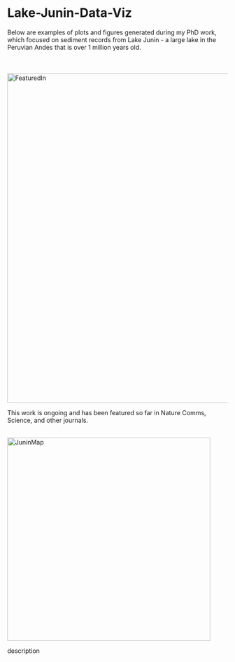# Lake-Junin-Data-Viz

Below are examples of plots and figures generated during my PhD work, which focused on sediment records from Lake Junin - a large lake in the Peruvian Andes that is over 1 million years old.
<br></br>
<br></br>
<img width="752" alt="FeaturedIn" src="https://github.com/ariellewoods/Lake-Junin-Data-Viz/assets/133836011/156d5db5-fdc0-4d8b-b370-fad627b12585">

This work is ongoing and has been featured so far in Nature Comms, Science, and other journals. 
<br></br>



<img width="464" alt="JuninMap" src="https://github.com/ariellewoods/Lake-Junin-Data-Viz/assets/133836011/daf78170-82ae-4562-94f0-40ef6cdd7fb9">

description
